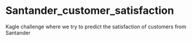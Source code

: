 # Santander_customer_satisfaction
Kagle challenge where we try to predict the satisfaction of customers from Santander

